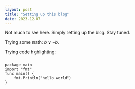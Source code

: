 ```yaml
---
layout: post
title: "Setting up this blog"
date: 2023-12-07
---
```


Not much to see here. Simply setting up the blog. Stay tuned.

Trying some math: $b \lor \neg b$.

Trying code highlighting:

<pre><code class="go">
package main
import "fmt"
func main() {
    fmt.Println("hello world")
}
</code></pre>
